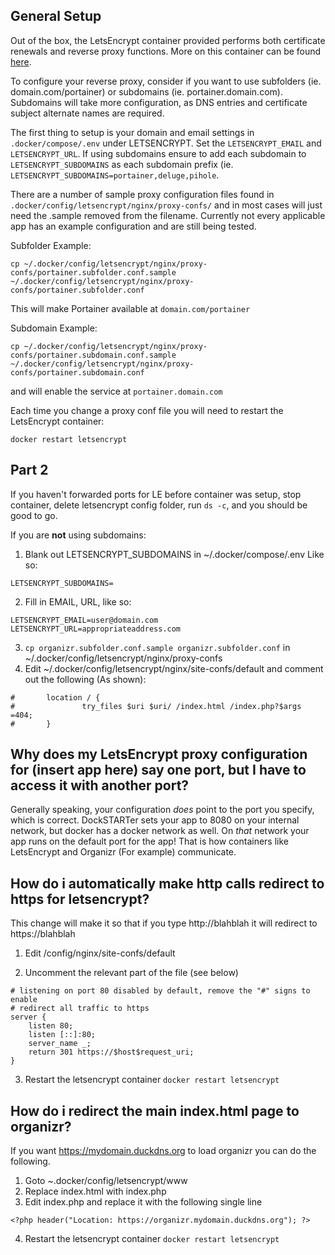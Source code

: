 ## General Setup
Out of the box, the LetsEncrypt container provided performs both certificate renewals and reverse proxy functions. More on this container can be found [here](https://hub.docker.com/r/linuxserver/letsencrypt/).

To configure your reverse proxy, consider if you want to use subfolders (ie. domain.com/portainer) or subdomains (ie. portainer.domain.com). Subdomains will take more configuration, as DNS entries and certificate subject alternate names are required.

The first thing to setup is your domain and email settings in `.docker/compose/.env` under LETSENCRYPT. Set the `LETSENCRYPT_EMAIL` and `LETSENCRYPT_URL`. If using subdomains ensure to add each subdomain to `LETSENCRYPT_SUBDOMAINS` as each subdomain prefix (ie. `LETSENCRYPT_SUBDOMAINS=portainer,deluge,pihole`.

There are a number of sample proxy configuration files found in `.docker/config/letsencrypt/nginx/proxy-confs/` and in most cases will just need the .sample removed from the filename. Currently not every applicable app has an example configuration and are still being tested.

Subfolder Example:
```
cp ~/.docker/config/letsencrypt/nginx/proxy-confs/portainer.subfolder.conf.sample ~/.docker/config/letsencrypt/nginx/proxy-confs/portainer.subfolder.conf
```
This will make Portainer available at `domain.com/portainer`

Subdomain Example:
```
cp ~/.docker/config/letsencrypt/nginx/proxy-confs/portainer.subdomain.conf.sample ~/.docker/config/letsencrypt/nginx/proxy-confs/portainer.subdomain.conf
```
and will enable the service at `portainer.domain.com`

Each time you change a proxy conf file you will need to restart the LetsEncrypt container:

`docker restart letsencrypt`

## Part 2
If you haven't forwarded ports for LE before container was setup, stop container, delete letsencrypt config folder, run `ds -c`, and you should be good to go.

If you are **not** using subdomains:
1. Blank out LETSENCRYPT_SUBDOMAINS in ~/.docker/compose/.env Like so:
```
LETSENCRYPT_SUBDOMAINS=
```
2. Fill in EMAIL, URL, like so:
```
LETSENCRYPT_EMAIL=user@domain.com
LETSENCRYPT_URL=appropriateaddress.com
```
3. `cp organizr.subfolder.conf.sample organizr.subfolder.conf` in ~/.docker/config/letsencrypt/nginx/proxy-confs
4. Edit ~/.docker/config/letsencrypt/nginx/site-confs/default and comment out the following (As shown):
```
#       location / {
#               try_files $uri $uri/ /index.html /index.php?$args =404;
#       }
```

## Why does my LetsEncrypt proxy configuration for (insert app here) say one port, but I have to access it with another port?
Generally speaking, your configuration _does_ point to the port you specify, which is correct. DockSTARTer sets your app to 8080 on your internal network, but docker has a docker network as well. On _that_ network your app runs on the default port for the app! That is how containers like LetsEncrypt and Organizr (For example) communicate.

## How do i automatically make http calls redirect to https for letsencrypt?

This change will make it so that if you type http://blahblah it will redirect to https://blahblah

1. Edit /config/nginx/site-confs/default

2. Uncomment the relevant part of the file (see below)
```
# listening on port 80 disabled by default, remove the "#" signs to enable
# redirect all traffic to https
server {
	listen 80;
	listen [::]:80;
	server_name _;
	return 301 https://$host$request_uri;
}
```

3. Restart the letsencrypt container
`docker restart letsencrypt`

## How do i redirect the main index.html page to organizr?

If you want https://mydomain.duckdns.org to load organizr you can do the following.

1. Goto ~.docker/config/letsencrypt/www
2. Replace index.html with index.php
3. Edit index.php and replace it with the following single line
```
<?php header("Location: https://organizr.mydomain.duckdns.org"); ?>
```
4. Restart the letsencrypt container
`docker restart letsencrypt`